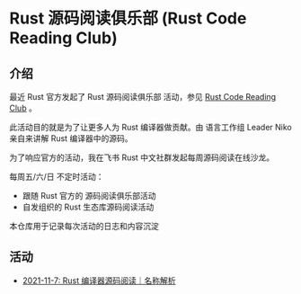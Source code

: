 # Rust 源码阅读俱乐部 (Rust Code Reading Club)


## 介绍

最近 Rust 官方发起了 Rust 源码阅读俱乐部 活动，参见 [Rust Code Reading Club](https://mojosd.medium.com/rust-code-reading-club-8fe356287049) 。

此活动目的就是为了让更多人为  Rust 编译器做贡献。由 语言工作组 Leader Niko 亲自来讲解 Rust 编译器中的源码。


为了响应官方的活动，我在飞书 Rust 中文社群发起每周源码阅读在线沙龙。

每周五/六/日 不定时活动：

- 跟随 Rust 官方的 源码阅读俱乐部活动
- 自发组织的 Rust 生态库源码阅读活动

本仓库用于记录每次活动的日志和内容沉淀

## 活动

- [2021-11-7: Rust 编译器源码阅读｜名称解析](./events/2021-11-7.md)